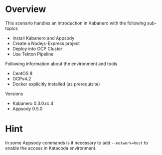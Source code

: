 # Overview

This scenario handles an introduction in Kabanero with the following sub-topics
* Install Kabanero and Appsody
* Create a Nodejs-Express project
* Deploy into OCP Cluster
* Use Tekton Pipeline

Following information about the environment and tools
* CentOS 8
* OCPv4.2
* Docker explicitly installed (as prerequisite)

Versions
* Kabanero 0.3.0.rc.4
* Appsody 0.5.0


# Hint

In some Appsody commands is it necessary to add `--network=host` to enable the access in Katacoda environment.
